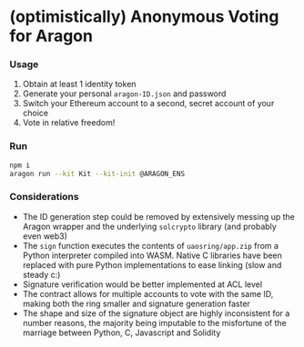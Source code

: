 # (optimistically) Anonymous Voting for Aragon

### Usage
1. Obtain at least 1 identity token 
2. Generate your personal `aragon-ID.json` and password
3. Switch your Ethereum account to a second, secret account of your choice
4. Vote in relative freedom!

### Run
```bash
npm i
aragon run --kit Kit --kit-init @ARAGON_ENS
```
### Considerations
* The ID generation step could be removed by extensively messing up the Aragon wrapper and the underlying `solcrypto` library (and probably even web3)
* The `sign` function executes the contents of `uaosring/app.zip` from a Python interpreter compiled into WASM. Native C libraries have been replaced with pure Python implementations to ease linking (slow and steady c:)
* Signature verification would be better implemented at ACL level
* The contract allows for multiple accounts to vote with the same ID, making both the ring smaller and signature generation faster
* The shape and size of the signature object are highly inconsistent for a number reasons, the majority being imputable to the misfortune of the marriage between Python, C, Javascript and Solidity 
